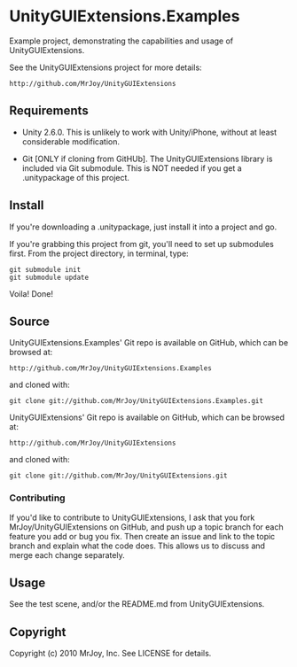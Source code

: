 UnityGUIExtensions.Examples
===========================

Example project, demonstrating the capabilities and usage of UnityGUIExtensions.

See the UnityGUIExtensions project for more details:

    http://github.com/MrJoy/UnityGUIExtensions

## Requirements #############################################################

* Unity 2.6.0.  This is unlikely to work with Unity/iPhone, without at least 
considerable modification.

* Git [ONLY if cloning from GitHUb].  The UnityGUIExtensions library is included
via Git submodule.  This is NOT needed if you get a .unitypackage of this
project.


## Install ##################################################################

If you're downloading a .unitypackage, just install it into a project and go.

If you're grabbing this project from git, you'll need to set up submodules 
first.  From the project directory, in terminal, type:

    git submodule init
    git submodule update

Voila!  Done!


## Source ###################################################################

UnityGUIExtensions.Examples' Git repo is available on GitHub, which can be 
browsed at:

    http://github.com/MrJoy/UnityGUIExtensions.Examples

and cloned with:

    git clone git://github.com/MrJoy/UnityGUIExtensions.Examples.git


UnityGUIExtensions' Git repo is available on GitHub, which can be browsed at:

    http://github.com/MrJoy/UnityGUIExtensions

and cloned with:

    git clone git://github.com/MrJoy/UnityGUIExtensions.git


### Contributing

If you'd like to contribute to UnityGUIExtensions, I ask that you fork 
MrJoy/UnityGUIExtensions on GitHub, and push up a topic branch for each feature 
you add or bug you fix.  Then create an issue and link to the topic branch and 
explain what the code does. This allows us to discuss and merge each change 
separately.


## Usage ####################################################################

See the test scene, and/or the README.md from UnityGUIExtensions.


Copyright
---------

Copyright (c) 2010 MrJoy, Inc. See LICENSE for details.
